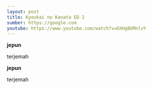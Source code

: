 ```yaml
---
layout: post
title: Kyoukai no Kanata ED 2
sumber: https://google.com
youtube: https://www.youtube.com/watch?v=DXHgBUMnlvY
---
```


**jepun**

terjemah

**jepun**

terjemah